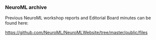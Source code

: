 ### NeuroML archive

Previous NeuroML workshop reports and Editorial Board minutes can be found here:

https://github.com/NeuroML/NeuroMLWebsite/tree/master/public/files

